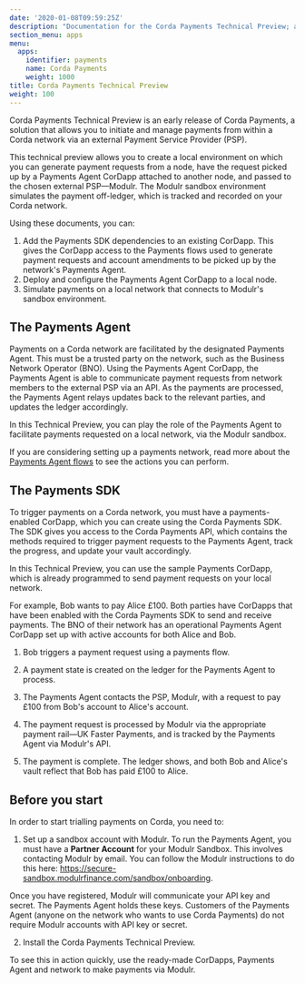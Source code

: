 ```yaml
---
date: '2020-01-08T09:59:25Z'
description: "Documentation for the Corda Payments Technical Preview; an early release of Corda Payments, a solution that allows you to initiate and manage payments from within a Corda network via an external Payment Service Provider (PSP)"
section_menu: apps
menu:
  apps:
    identifier: payments
    name: Corda Payments
    weight: 1000
title: Corda Payments Technical Preview
weight: 100
---
```


Corda Payments Technical Preview is an early release of Corda Payments, a solution that allows you to initiate and manage payments from within a Corda network via an external Payment Service Provider (PSP).

This technical preview allows you to create a local environment on which you can generate payment requests from a node, have the request picked up by a Payments Agent CorDapp attached to another node, and passed to the chosen external PSP—Modulr. The Modulr sandbox environment simulates the payment off-ledger, which is tracked and recorded on your Corda network.

Using these documents, you can:

1. Add the Payments SDK dependencies to an existing CorDapp. This gives the CorDapp access to the Payments flows used to generate payment requests and account amendments to be picked up by the network's Payments Agent.
2. Deploy and configure the Payments Agent CorDapp to a local node.
3. Simulate payments on a local network that connects to Modulr's sandbox environment.

## The Payments Agent

Payments on a Corda network are facilitated by the designated Payments Agent. This must be a trusted party on the network, such as the Business Network Operator (BNO). Using the Payments Agent CorDapp, the Payments Agent is able to communicate payment requests from network members to the external PSP via an API. As the payments are processed, the Payments Agent relays updates back to the relevant parties, and updates the ledger accordingly.

In this Technical Preview, you can play the role of the Payments Agent to facilitate payments requested on a local network, via the Modulr sandbox.

If you are considering setting up a payments network, read more about the [Payments Agent flows](payments-agent.md) to see the actions you can perform.

## The Payments SDK

To trigger payments on a Corda network, you must have a payments-enabled CorDapp, which you can create using the Corda Payments SDK. The SDK gives you access to the Corda Payments API, which contains the methods required to trigger payment requests to the Payments Agent, track the progress, and update your vault accordingly.

In this Technical Preview, you can use the sample Payments CorDapp, which is already programmed to send payment requests on your local network.

For example, Bob wants to pay Alice £100. Both parties have CorDapps that have been enabled with the Corda Payments SDK to send and receive payments. The BNO of their network has an operational Payments Agent CorDapp set up with active accounts for both Alice and Bob.

1. Bob triggers a payment request using a payments flow.

2. A payment state is created on the ledger for the Payments Agent to process.

3. The Payments Agent contacts the PSP, Modulr, with a request to pay £100 from Bob's account to Alice's account.

4. The payment request is processed by Modulr via the appropriate payment rail—UK Faster Payments, and is tracked by the Payments Agent via Modulr's API.

5. The payment is complete. The ledger shows, and both Bob and Alice's vault reflect that Bob has paid £100 to Alice.

## Before you start

In order to start trialling payments on Corda, you need to:

1. Set up a sandbox account with Modulr. To run the Payments Agent, you must have a **Partner Account** for your Modulr Sandbox. This involves contacting Modulr by email. You can follow the Modulr instructions to do this here: https://secure-sandbox.modulrfinance.com/sandbox/onboarding.

Once you have registered, Modulr will communicate your API key and secret. The Payments Agent holds these keys. Customers of the Payments Agent (anyone on the network who wants to use Corda Payments) do not require Modulr accounts with API key or secret.

2. Install the Corda Payments Technical Preview.


To see this in action quickly, use the ready-made CorDapps, Payments Agent and network to make payments via Modulr.
